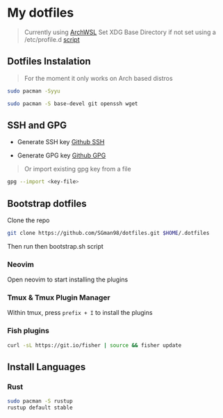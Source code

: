 # My dotfiles

> Currently using [ArchWSL](https://wsldl-pg.github.io/ArchW-docs/How-to-Setup/)
> Set XDG Base Directory if not set using a /etc/profile.d [script](https://github.com/Conaclos/profile.d/blob/master/10-xdg-base-dirs.sh)

## Dotfiles Instalation

> For the moment it only works on Arch based distros

```sh
sudo pacman -Syyu
```

```sh
sudo pacman -S base-devel git openssh wget
```

## SSH and GPG

- Generate SSH key [Github SSH](https://docs.github.com/en/github/authenticating-to-github/connecting-to-github-with-ssh/generating-a-new-ssh-key-and-adding-it-to-the-ssh-agent)

- Generate GPG key [Github GPG](https://docs.github.com/en/github/authenticating-to-github/managing-commit-signature-verification/generating-a-new-gpg-key)

> Or import existing gpg key from a file

```sh
gpg --import <key-file>
```

## Bootstrap dotfiles

Clone the repo

```sh
git clone https://github.com/SGman98/dotfiles.git $HOME/.dotfiles
```

Then run then bootstrap.sh script

### Neovim

Open neovim to start installing the plugins

### Tmux & Tmux Plugin Manager

Within tmux, press `prefix + I` to install the plugins

### Fish plugins

```sh
curl -sL https://git.io/fisher | source && fisher update
```

## Install Languages

### Rust

```sh
sudo pacman -S rustup
rustup default stable
```
